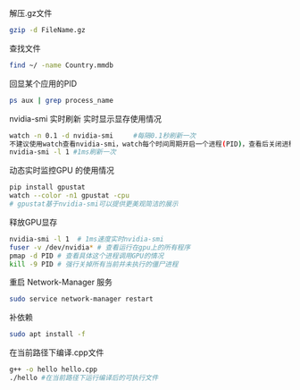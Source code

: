 解压.gz文件
```bash
gzip -d FileName.gz
```
查找文件
```bash
find ~/ -name Country.mmdb
```
回显某个应用的PID
```bash
ps aux | grep process_name 
```
nvidia-smi 实时刷新 实时显示显存使用情况
```bash
watch -n 0.1 -d nvidia-smi     #每隔0.1秒刷新一次 
不建议使用watch查看nvidia-smi，watch每个时间周期开启一个进程(PID)，查看后关闭进程，会影响cuda操作，如cudaMalloc；建议使用nvidia-smi -l x或者nvidia-smi --loop=xxx代替，这个命令执行期间一直是一个进程PID
nvidia-smi -l 1 #1ms刷新一次
```
动态实时监控GPU 的使用情况
```bash
pip install gpustat
watch --color -n1 gpustat -cpu
# gpustat基于nvidia-smi可以提供更美观简洁的展示
```
释放GPU显存
```bash
nvidia-smi -l 1  # 1ms速度实时nvidia-smi
fuser -v /dev/nvidia* # 查看运行在gpu上的所有程序
pmap -d PID # 查看具体这个进程调用GPU的情况
kill -9 PID # 强行关掉所有当前并未执行的僵尸进程
```
重启 Network-Manager 服务
```bash
sudo service network-manager restart
```
补依赖
```bash
sudo apt install -f
```
在当前路径下编译.cpp文件
```bash
g++ -o hello hello.cpp
./hello #在当前路径下运行编译后的可执行文件
```
```bash

```
```bash

```
```bash

```
```bash

```
